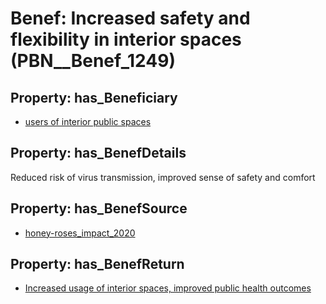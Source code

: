 # Benef: __Increased safety and flexibility in interior spaces__ (PBN__Benef_1249)

## Property: has_Beneficiary

* [users of interior public spaces](../Stakeholder/PBN__Stakeholder_487)

## Property: has_BenefDetails

Reduced risk of virus transmission, improved sense of safety and comfort

## Property: has_BenefSource

* [honey-roses_impact_2020](../Article/PBN__Article_261)

## Property: has_BenefReturn

* [Increased usage of interior spaces, improved public health outcomes](../BenefReturn/PBN__BenefReturn_1402)

